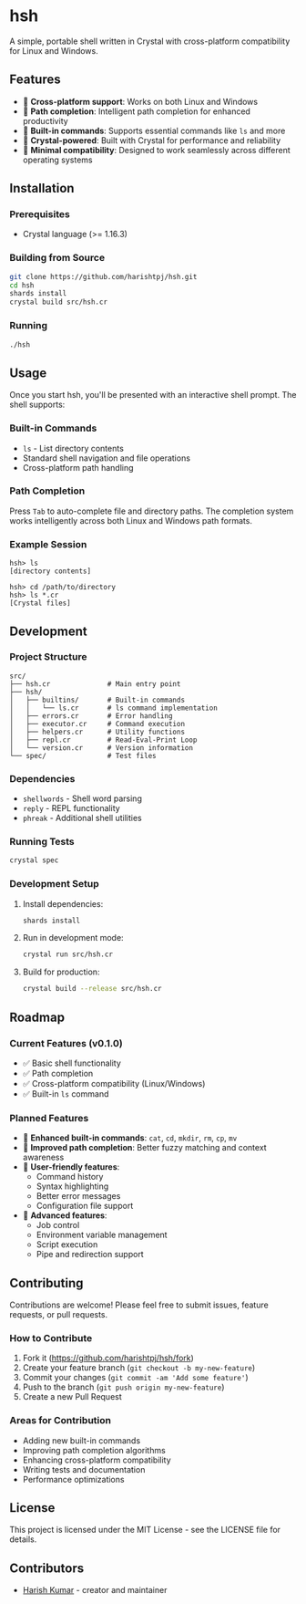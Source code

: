 # hsh

A simple, portable shell written in Crystal with cross-platform compatibility for Linux and Windows.

## Features

- 🚀 **Cross-platform support**: Works on both Linux and Windows
- 📁 **Path completion**: Intelligent path completion for enhanced productivity
- 🔧 **Built-in commands**: Supports essential commands like `ls` and more
- 💎 **Crystal-powered**: Built with Crystal for performance and reliability
- 🎯 **Minimal compatibility**: Designed to work seamlessly across different operating systems

## Installation

### Prerequisites

- Crystal language (>= 1.16.3)

### Building from Source

```bash
git clone https://github.com/harishtpj/hsh.git
cd hsh
shards install
crystal build src/hsh.cr
```

### Running

```bash
./hsh
```

## Usage

Once you start hsh, you'll be presented with an interactive shell prompt. The shell supports:

### Built-in Commands

- `ls` - List directory contents
- Standard shell navigation and file operations
- Cross-platform path handling

### Path Completion

Press `Tab` to auto-complete file and directory paths. The completion system works intelligently across both Linux and Windows path formats.

### Example Session

```
hsh> ls
[directory contents]

hsh> cd /path/to/directory
hsh> ls *.cr
[Crystal files]
```

## Development

### Project Structure

```
src/
├── hsh.cr              # Main entry point
├── hsh/
│   ├── builtins/       # Built-in commands
│   │   └── ls.cr       # ls command implementation
│   ├── errors.cr       # Error handling
│   ├── executor.cr     # Command execution
│   ├── helpers.cr      # Utility functions
│   ├── repl.cr         # Read-Eval-Print Loop
│   └── version.cr      # Version information
└── spec/               # Test files
```

### Dependencies

- `shellwords` - Shell word parsing
- `reply` - REPL functionality
- `phreak` - Additional shell utilities

### Running Tests

```bash
crystal spec
```

### Development Setup

1. Install dependencies:
   ```bash
   shards install
   ```

2. Run in development mode:
   ```bash
   crystal run src/hsh.cr
   ```

3. Build for production:
   ```bash
   crystal build --release src/hsh.cr
   ```

## Roadmap

### Current Features (v0.1.0)
- ✅ Basic shell functionality
- ✅ Path completion
- ✅ Cross-platform compatibility (Linux/Windows)
- ✅ Built-in `ls` command

### Planned Features
- 🔄 **Enhanced built-in commands**: `cat`, `cd`, `mkdir`, `rm`, `cp`, `mv`
- 🔄 **Improved path completion**: Better fuzzy matching and context awareness
- 🔄 **User-friendly features**: 
  - Command history
  - Syntax highlighting
  - Better error messages
  - Configuration file support
- 🔄 **Advanced features**:
  - Job control
  - Environment variable management
  - Script execution
  - Pipe and redirection support

## Contributing

Contributions are welcome! Please feel free to submit issues, feature requests, or pull requests.

### How to Contribute

1. Fork it (<https://github.com/harishtpj/hsh/fork>)
2. Create your feature branch (`git checkout -b my-new-feature`)
3. Commit your changes (`git commit -am 'Add some feature'`)
4. Push to the branch (`git push origin my-new-feature`)
5. Create a new Pull Request

### Areas for Contribution

- Adding new built-in commands
- Improving path completion algorithms
- Enhancing cross-platform compatibility
- Writing tests and documentation
- Performance optimizations

## License

This project is licensed under the MIT License - see the LICENSE file for details.

## Contributors

- [Harish Kumar](https://github.com/harishtpj) - creator and maintainer
